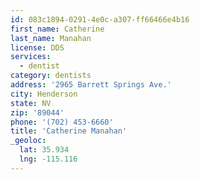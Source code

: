 ```yaml
---
id: 083c1894-0291-4e0c-a307-ff66466e4b16
first_name: Catherine
last_name: Manahan
license: DDS
services:
  - dentist
category: dentists
address: '2965 Barrett Springs Ave.'
city: Henderson
state: NV
zip: '89044'
phone: '(702) 453-6660'
title: 'Catherine Manahan'
_geoloc:
  lat: 35.934
  lng: -115.116
---
```

